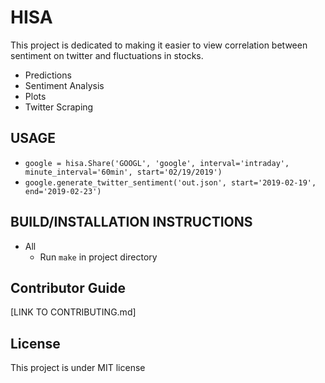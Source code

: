# HISA

This project is dedicated to making it easier to view correlation between sentiment on twitter and fluctuations in stocks.
  * Predictions
  * Sentiment Analysis
  * Plots
  * Twitter Scraping

## USAGE
  * `google = hisa.Share('GOOGL', 'google', interval='intraday', minute_interval='60min', start='02/19/2019')`
  * `google.generate_twitter_sentiment('out.json', start='2019-02-19', end='2019-02-23')`

## BUILD/INSTALLATION INSTRUCTIONS
  * All
    * Run `make` in project directory

## Contributor Guide
[LINK TO CONTRIBUTING.md]

## License
This project is under MIT license
